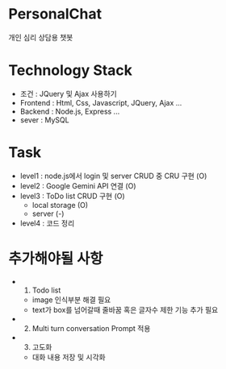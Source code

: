 # PersonalChat
개인 심리 상담용 챗봇

# Technology Stack
- 조건 : JQuery 및 Ajax 사용하기
- Frontend : Html, Css, Javascript, JQuery, Ajax ...
- Backend : Node.js, Express ...
- sever : MySQL

# Task
- level1 : node.js에서 login 및 server CRUD 중 CRU 구현 (O)
- level2 : Google Gemini API 연결 (O)
- level3 : ToDo list CRUD 구현 (O)
  - local storage (O)
  - server (-)
- level4 : 코드 정리 

# 추가해야될 사항
- 1. Todo list
  - image 인식부분 해결 필요
  - text가 box를 넘어갈때 줄바꿈 혹은 글자수 제한 기능 추가 필요
- 2. Multi turn conversation Prompt 적용
- 3. 고도화
  - 대화 내용 저장 및 시각화
